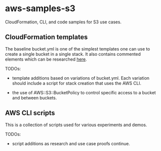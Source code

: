 # aws-samples-s3

CloudFormation, CLI, and code samples for S3 use cases.

## CloudFormation templates

The baseline bucket.yml is one of the simplest templates one can use to create a single bucket in a single stack. It also contains commented elements which can be researched [here](https://docs.aws.amazon.com/AWSCloudFormation/latest/UserGuide/aws-properties-s3-bucket.html).

TODOs:

* template additions based on variations of bucket.yml. Each variation should include a script for stack creation that uses the AWS CLI.

* the use of AWS::S3::BucketPolicy to control specific access to a bucket and between buckets.

## AWS CLI scripts

This is a collection of scripts used for various experiments and demos.

TODOs:

* script additions as research and use case proofs continue.

